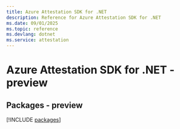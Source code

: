 ```yaml
---
title: Azure Attestation SDK for .NET
description: Reference for Azure Attestation SDK for .NET
ms.date: 09/01/2025
ms.topic: reference
ms.devlang: dotnet
ms.service: attestation
---
```

# Azure Attestation SDK for .NET - preview
## Packages - preview
[!INCLUDE [packages](attestation-index.md)]